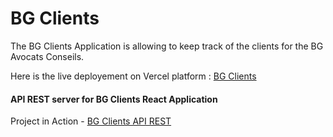 # BG Clients

The BG Clients Application is allowing to keep track of the clients for the BG Avocats Conseils.

Here is the live deployement on Vercel platform : [BG Clients](https://bg-clients.vercel.app)

#### API REST server for BG Clients React Application

Project in Action - [BG Clients API REST](https://bgclientsserver.herokuapp.com/)
